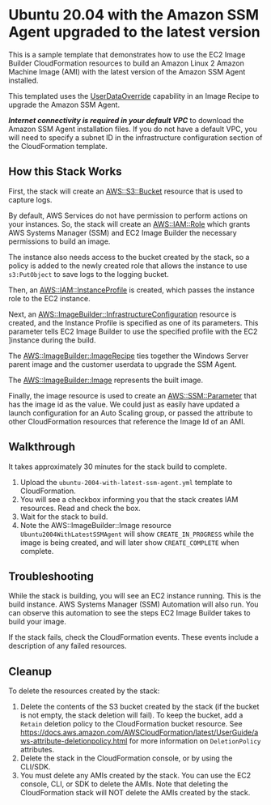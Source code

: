 # Ubuntu 20.04 with the Amazon SSM Agent upgraded to the latest version

This is a sample template that demonstrates how to use the EC2 Image Builder CloudFormation resources to build an Amazon Linux 2 Amazon Machine Image (AMI) with the latest version of the Amazon SSM Agent installed.

This templated uses the [UserDataOverride](https://docs.aws.amazon.com/AWSCloudFormation/latest/UserGuide/aws-properties-imagebuilder-imagerecipe-additionalinstanceconfiguration.html) capability in an Image Recipe to upgrade the Amazon SSM Agent.

***Internet connectivity is required in your default VPC*** to download the Amazon SSM Agent installation files. If you do not have a default VPC, you will need to specify a subnet ID in the infrastructure configuration section of the CloudFormation template.

## How this Stack Works

First, the stack will create an [AWS::S3::Bucket](https://docs.aws.amazon.com/AWSCloudFormation/latest/UserGuide/aws-properties-s3-bucket.html) resource that is used to capture logs.

By default, AWS Services do not have permission to perform actions on your instances. So, the stack will create an [AWS::IAM::Role](https://docs.aws.amazon.com/AWSCloudFormation/latest/UserGuide/aws-resource-iam-role.html) which grants AWS Systems Manager (SSM) and EC2 Image Builder the necessary permissions to build an image.

The instance also needs access to the bucket created by the stack, so a policy is added to the newly created role that allows the instance to use ```s3:PutObject``` to save logs to the logging bucket.

Then, an [AWS::IAM::InstanceProfile](https://docs.aws.amazon.com/AWSCloudFormation/latest/UserGuide/aws-resource-iam-instanceprofile.html) is created, which passes the instance role to the EC2 instance.

Next, an [AWS::ImageBuilder::InfrastructureConfiguration](https://docs.aws.amazon.com/AWSCloudFormation/latest/UserGuide/aws-resource-imagebuilder-infrastructureconfiguration.html) resource is created, and the Instance Profile is specified as one of its parameters. This parameter tells EC2 Image Builder to use the specified profile with the EC2 ]instance during the build.

The [AWS::ImageBuilder::ImageRecipe](https://docs.aws.amazon.com/AWSCloudFormation/latest/UserGuide/aws-resource-imagebuilder-imagerecipe.html) ties together the Windows Server parent image and the customer userdata to upgrade the SSM Agent.

The [AWS::ImageBuilder::Image](https://docs.aws.amazon.com/AWSCloudFormation/latest/UserGuide/aws-resource-imagebuilder-image.html) represents the built image.

Finally, the image resource is used to create an [AWS::SSM::Parameter](https://docs.aws.amazon.com/AWSCloudFormation/latest/UserGuide/aws-resource-ssm-parameter.html) that has the image id as the value. We could just as easily have updated a launch configuration for an Auto Scaling group, or passed the attribute to other CloudFormation resources that reference the Image Id of an AMI.

## Walkthrough

It takes approximately 30 minutes for the stack build to complete.

1. Upload the ```ubuntu-2004-with-latest-ssm-agent.yml``` template to CloudFormation.
2. You will see a checkbox informing you that the stack creates IAM resources. Read and check the box.
3. Wait for the stack to build.
4. Note the AWS::ImageBuilder::Image resource ```Ubuntu2004WithLatestSSMAgent``` will show ```CREATE_IN_PROGRESS``` while the image is being created, and will later show ```CREATE_COMPLETE``` when complete.

## Troubleshooting

While the stack is building, you will see an EC2 instance running. This is the build instance. AWS Systems Manager (SSM) Automation will also run. You can observe this automation to see the steps EC2 Image Builder takes to build your image.

If the stack fails, check the CloudFormation events. These events include a description of any failed resources.

## Cleanup

To delete the resources created by the stack:

1. Delete the contents of the S3 bucket created by the stack (if the bucket is not empty, the stack deletion will fail). To keep the bucket, add a ```Retain``` deletion policy to the CloudFormation bucket resource. See https://docs.aws.amazon.com/AWSCloudFormation/latest/UserGuide/aws-attribute-deletionpolicy.html for more information on ```DeletionPolicy``` attributes.
2. Delete the stack in the CloudFormation console, or by using the CLI/SDK.
3. You must delete any AMIs created by the stack. You can use the EC2 console, CLI, or SDK to delete the AMIs. Note that deleting the CloudFormation stack will NOT delete the AMIs created by the stack.
